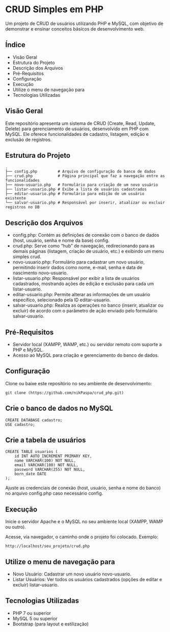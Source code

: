 # CRUD Simples em PHP

Um projeto de CRUD de usuários utilizando PHP e MySQL, com objetivo de demonstrar e ensinar conceitos básicos de desenvolvimento web.

## Índice
* Visão Geral
* Estrutura do Projeto
* Descrição dos Arquivos
* Pré-Requisitos
* Configuração
* Execução
* Utilize o menu de navegação para
* Tecnologias Utilizadas

## Visão Geral
Este repositório apresenta um sistema de CRUD (Create, Read, Update, Delete) para gerenciamento de usuários, desenvolvido em PHP com MySQL. Ele oferece funcionalidades de cadastro, listagem, edição e exclusão de registros.

## Estrutura do Projeto

```
.
├── config.php         # Arquivo de configuração do banco de dados
├── crud.php           # Página principal que faz a navegação entre as funcionalidades
├── novo-usuario.php   # Formulário para criação de um novo usuário
├── listar-usuario.php # Exibe a lista de usuários cadastrados
├── editar-usuario.php # Formulário para edição de um usuário existente
└── salvar-usuario.php # Responsável por inserir, atualizar ou excluir registros no DB
```

## Descrição dos Arquivos
* config.php: Contém as definições de conexão com o banco de dados (host, usuário, senha e nome da base) config.
* crud.php: Serve como “hub” de navegação, redirecionando para as demais páginas (listagem, criação de usuário, etc.) e exibindo um menu simples crud.
* novo-usuario.php: Formulário para cadastrar um novo usuário, permitindo inserir dados como nome, e-mail, senha e data de nascimento novo-usuario.
* listar-usuario.php: Responsável por exibir a lista de usuários cadastrados, mostrando ações de edição e exclusão para cada um listar-usuario.
* editar-usuario.php: Permite alterar as informações de um usuário específico, selecionado pela ID editar-usuario.
* salvar-usuario.php: Realiza as operações no banco (inserir, atualizar ou excluir) de acordo com o parâmetro de ação enviado pelo formulário salvar-usuario.

## Pré-Requisitos
* Servidor local (XAMPP, WAMP, etc.) ou servidor remoto com suporte a PHP e MySQL.
* Acesso ao MySQL para criação e gerenciamento do banco de dados.

## Configuração
Clone ou baixe este repositório no seu ambiente de desenvolvimento:
```
git clone (https://github.com/nikPaspa/crud_php.git)
```

## Crie o banco de dados no MySQL
```
CREATE DATABASE cadastro;
USE cadastro;
```

## Crie a tabela de usuários

```
CREATE TABLE usuarios (
    id INT AUTO_INCREMENT PRIMARY KEY,
    name VARCHAR(100) NOT NULL,
    email VARCHAR(100) NOT NULL,
    password VARCHAR(255) NOT NULL,
    born_date DATE
);
```
Ajuste as credenciais de conexão (host, usuário, senha e nome do banco) no arquivo config.php caso necessário config.

## Execução
Inicie o servidor Apache e o MySQL no seu ambiente local (XAMPP, WAMP ou outro).

Acesse, via navegador, o caminho onde o projeto foi colocado. Exemplo:
```
http://localhost/seu_projeto/crud.php
```

## Utilize o menu de navegação para
* Novo Usuário: Cadastrar um novo usuário novo-usuario.
* Listar Usuários: Ver todos os usuários cadastrados (opções de editar e excluir) listar-usuario.

## Tecnologias Utilizadas
* PHP 7 ou superior
* MySQL 5 ou superior
* Bootstrap (para layout e estilização) 

